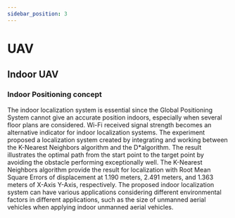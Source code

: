 ```yaml
---
sidebar_position: 3 
---
```


# UAV

## Indoor UAV

### Indoor Positioning concept

The indoor localization system is essential since the Global Positioning System cannot give an accurate position indoors, especially when several floor plans are considered. Wi-Fi received signal strength becomes an alternative indicator for indoor localization systems. The experiment proposed a localization system created by integrating and working between the K-Nearest Neighbors algorithm and the D*algorithm. The result illustrates the optimal path from the start point to the target point by avoiding the obstacle performing exceptionally well. The K-Nearest Neighbors algorithm provide the result for localization with Root Mean Square Errors of displacement at 1.190 meters, 2.491 meters, and 1.363 meters of X-Axis Y-Axis, respectively. The proposed indoor localization system can have various applications considering different environmental factors in different applications, such as the size of unmanned aerial vehicles when applying indoor unmanned aerial vehicles.